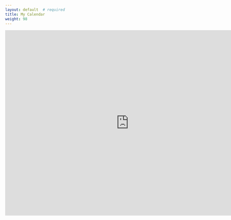 ```yaml
---
layout: default  # required
title: My Calendar
weight: 98
---
```

<iframe src="https://calendar.google.com/calendar/embed?src=fsgottawa%40gmail.com&ctz=America%2FToronto" style="border: 0" width="800" height="600" frameborder="0" scrolling="no"></iframe>
